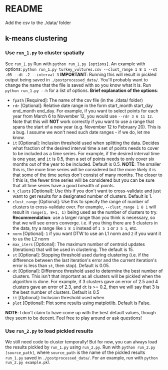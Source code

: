 # README

Add the csv to the ./data/ folder

## k-means clustering

### Use `run_1.py` to cluster spatially

See `run_1.py`
Run with `python run_1.py [options]`.
An example with options: `python run_1.py turkey_vultures.csv --clust_range 1 8 1 --st .05 --dt .2 --interval 3`
**IMPORTANT**: Running this will result in pickled output being saved in `./postprocessed_data/`. You'll probably want to change the name that the file is saved with so you know what it is.
Run `python run_1.py --h` for a list of options.
**Brief explanation of the options**:
- `fpath`       [Required]: The name of the csv file (in the ./data/ folder)
- `rdr`         [Optional]: Relative date range in the form start_month start_day end_month end_day. For example, if you want to select points for each year from March 6 to November 12, you would use `--rdr 3 6 11 12`. Note that this will **NOT** work correctly if you want to use a range that spans the start of a new year (e.g. November 12 to February 20). This is a bug. I assume we won't need such date ranges - if we do, let me know.
- `it`         [Optional]: Inclusion threshold used when splitting the data. Decides what fraction of the desired interval time a set of points needs to cover to be included as a time series. For example, if the desired interval time is one year, and `it` is 0.5, then a set of points needs to only cover six months out of the year to be included. Default is 0.5. **NOTE**: The smaller this is, the more time series will be considered but the more likely it is that some of the time series don't consist of many months. The closer to 1 this is, the fewer time series will be considered but you can be sure that all time series have a good breadth of points.
- `n_clusts`    [Optional]: Use this if you don't want to cross-validate and just want to get results for a designated number of clusters. Default is 1.
- `clust_range` [Optional]: Use this to specify the range of number of clusters to cross-validate over. For example, `--clust_range 1 8 1` will result in `range(1, 8+1, 1)` being used as the number of clusters to try. **Recommendation**: use a larger range than you think is necessary, so that we will see errors converge. i.e. if you thing there are 5 clusters in the data, try a range like `1 8 1` instead of `1 5 1` or `3 5 1`, etc.
- `norm`        [Optional]: `1` if you want DTW to use an L1 norm and `2` if you want it to us the L2 norm
- `max_iters`   [Optional]: The maximum number of centroid updates (iterations) that will be used in clustering. The default is 15.
- `st`          [Optional]: Stopping threshold used during clustering (i.e. if the difference between the last iteration's error and the current iteration's error is less than `st`, then stop). Default is 0.05.
- `dt`          [Optional]: Difference threshold used to determine the best number of clusters. This isn't that important as all clusters will be pickled when the algorithm is done. For example, if 3 clusters gave an error of 2.5 and 4 clusters gave an error of 2.3, and `dt` is >= 0.2, then we will say that 3 is the best number of clusters. Default is 0.5
- `it`          [Optional]: Inclusion threshold used when
- `plot`        [Optional]: Plot some results using matplotlib. Default is False.

**NOTE**: I don't claim to have come up with the best default values, though they seem to be decent. Feel free to play around or ask questions!

### Use `run_2.py` to load pickled results

We still need code to cluster temporally! But for now, you can always load the results pickled by `run_1.py` using `run_2.py`.
Run with `python run_2.py [source_path]`, where `source_path` is the name of the pickled results `run_1.py` saved in `./postprocessed_data/`.
For an example, run with `python run_2.py example.pkl`
